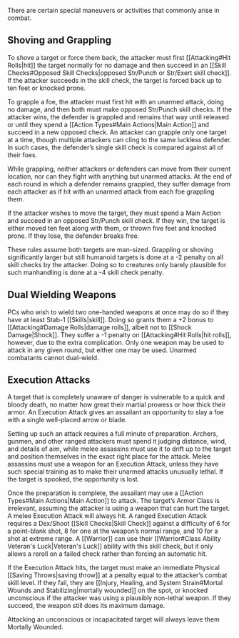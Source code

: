 There are certain special maneuvers or activities that commonly arise in combat.
## Shoving and Grappling
To shove a target or force them back, the attacker must first [[Attacking#Hit Rolls|hit]] the target normally for no damage and then succeed in an [[Skill Checks#Opposed Skill Checks|opposed Str/Punch or Str/Exert skill check]]. If the attacker succeeds in the skill check, the target is forced back up to ten feet or knocked prone. 

To grapple a foe, the attacker must first hit with an unarmed attack, doing no damage, and then both must make opposed Str/Punch skill checks. If the attacker wins, the defender is grappled and remains that way until released or until they spend a [[Action Types#Main Actions|Main Action]] and succeed in a new opposed check. An attacker can grapple only one target at a time, though multiple attackers can cling to the same luckless defender. In such cases, the defender’s single skill check is compared against all of their foes. 

While grappling, neither attackers or defenders can move from their current location, nor can they fight with anything but unarmed attacks. At the end of each round in which a defender remains grappled, they suffer damage from each attacker as if hit with an unarmed attack from each foe grappling them. 

If the attacker wishes to move the target, they must spend a Main Action and succeed in an opposed Str/Punch skill check. If they win, the target is either moved ten feet along with them, or thrown five feet and knocked prone. If they lose, the defender breaks free. 

These rules assume both targets are man-sized. Grappling or shoving significantly larger but still humanoid targets is done at a -2 penalty on all skill checks by the attacker. Doing so to creatures only barely plausible for such manhandling is done at a -4 skill check penalty.
## Dual Wielding Weapons
PCs who wish to wield two one-handed weapons at once may do so if they have at least Stab-1 [[Skills|skill]]. Doing so grants them a +2 bonus to [[Attacking#Damage Rolls|damage rolls]], albeit not to [[Shock Damage|Shock]]. They suffer a -1 penalty on [[Attacking#Hit Rolls|hit rolls]], however, due to the extra complication. Only one weapon may be used to attack in any given round, but either one may be used. Unarmed combatants cannot dual-wield.
## Execution Attacks
A target that is completely unaware of danger is vulnerable to a quick and bloody death, no matter how great their martial prowess or how thick their armor. An Execution Attack gives an assailant an opportunity to slay a foe with a single well-placed arrow or blade. 

Setting up such an attack requires a full minute of preparation. Archers, gunmen, and other ranged attackers must spend it judging distance, wind, and details of aim, while melee assassins must use it to drift up to the target and position themselves in the exact right place for the attack. Melee assassins must use a weapon for an Execution Attack, unless they have such special training as to make their unarmed attacks unusually lethal. If the target is spooked, the opportunity is lost.

Once the preparation is complete, the assailant may use a [[Action Types#Main Actions|Main Action]] to attack. The target’s Armor Class is irrelevant, assuming the attacker is using a weapon that can hurt the target. A melee Execution Attack will always hit. A ranged Execution Attack requires a Dex/Shoot [[Skill Checks|Skill Check]] against a difficulty of 6 for a point-blank shot, 8 for one at the weapon’s normal range, and 10 for a shot at extreme range. A [[Warrior]] can use their [[Warrior#Class Ability Veteran's Luck|Veteran's Luck]] ability with this skill check, but it only allows a reroll on a failed check rather than forcing an automatic hit. 

If the Execution Attack hits, the target must make an immediate Physical [[Saving Throws|saving throw]] at a penalty equal to the attacker’s combat skill level. If they fail, they are [[Injury, Healing, and System Strain#Mortal Wounds and Stabilizing|mortally wounded]] on the spot, or knocked unconscious if the attacker was using a plausibly non-lethal weapon. If they succeed, the weapon still does its maximum damage. 

Attacking an unconscious or incapacitated target will always leave them Mortally Wounded.